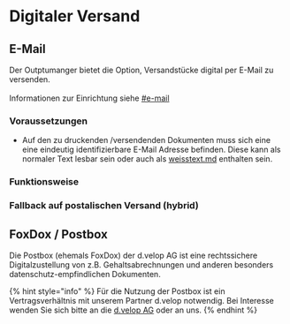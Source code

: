 # Digitaler Versand

## E-Mail

Der Outptumanger bietet die Option, Versandstücke digital per E-Mail zu versenden.\
\
Informationen zur Einrichtung siehe [#e-mail](../benutzer-and-kunden/kunden.md#e-mail "mention")

### Voraussetzungen

* Auf den zu druckenden /versendenden Dokumenten muss sich eine eine eindeutig identifizierbare E-Mail Adresse befinden. Diese kann als normaler Text lesbar sein oder auch als [weisstext.md](../fortgeschrittene-themen/weisstext.md "mention") enthalten sein.







### Funktionsweise

### Fallback auf postalischen Versand (hybrid)



## FoxDox / Postbox

Die Postbox (ehemals FoxDox) der d.velop AG ist eine rechtssichere Digitalzustellung von z.B. Gehaltsabrechnungen und anderen besonders datenschutz-empfindlichen Dokumenten.

{% hint style="info" %}
Für die Nutzung der Postbox ist ein Vertragsverhältnis mit unserem Partner d.velop notwendig. Bei Interesse wenden Sie sich bitte an die [d.velop AG](https://www.d-velop.de/) oder an uns.
{% endhint %}
